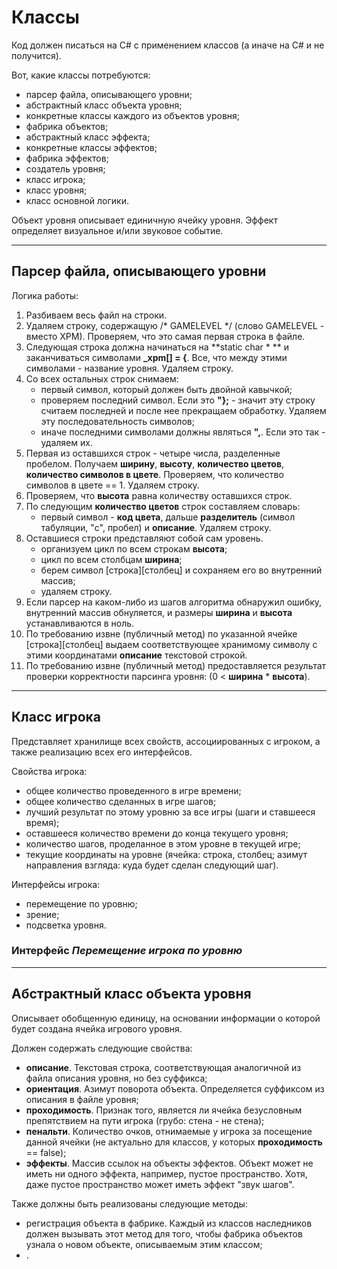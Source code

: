 Классы
======

Код должен писаться на C# с применением классов (а иначе на C# и не получится).

Вот, какие классы потребуются:

- парсер файла, описывающего уровни;
- абстрактный класс объекта уровня;
- конкретные классы каждого из объектов уровня;
- фабрика объектов;
- абстрактный класс эффекта;
- конкретные классы эффектов;
- фабрика эффектов;
- создатель уровня;
- класс игрока;
- класс уровня;
- класс основной логики.

Объект уровня описывает единичную ячейку уровня. Эффект определяет визуальное и/или звуковое событие.

-----------------------

## Парсер файла, описывающего уровни ##############

Логика работы:

1. Разбиваем весь файл на строки.
2. Удаляем строку, содержащую /\* GAMELEVEL \*/ (слово GAMELEVEL - вместо XPM). Проверяем, что это самая первая строка в файле.
3. Следующая строка должна начинаться на **static char * ** и заканчиваться символами **_xpm[] = {**. Все, что между этими символами - название уровня. Удаляем строку.
4. Со всех остальных строк снимаем:
    - первый символ, который должен быть двойной кавычкой;
    - проверяем последний символ. Если это **"};** - значит эту строку считаем последней и после нее прекращаем обработку. Удаляем эту последовательность символов;
    - иначе последними символами должны являться **",**. Если это так - удаляем их.
5. Первая из оставшихся строк - четыре числа, разделенные пробелом. Получаем **ширину**, **высоту**, **количество цветов**, **количество символов в цвете**. Проверяем, что количество символов в цвете == 1. Удаляем строку.
6. Проверяем, что **высота** равна количеству оставшихся строк.
7. По следующим **количество цветов** строк составляем словарь:
    - первый символ - **код цвета**, дальше **разделитель** (символ табуляции, "c", пробел) и **описание**. Удаляем строку.
8. Оставшиеся строки представляют собой сам уровень.
    - организуем цикл по всем строкам **высота**;
    - цикл по всем столбцам **ширина**;
    - берем символ [строка][столбец] и сохраняем его во внутренний массив;
    - удаляем строку.
9. Если парсер на каком-либо из шагов алгоритма обнаружил ошибку, внутренний массив обнуляется, и размеры **ширина** и **высота** устанавливаются в ноль.
10. По требованию извне (публичный метод) по указанной ячейке [строка][столбец] выдаем соответствующее хранимому символу с этими координатами **описание** текстовой строкой.
11. По требованию извне (публичный метод) предоставляется результат проверки корректности парсинга уровня: (0 < **ширина** * **высота**).

------------------

## Класс игрока

Представляет хранилище всех свойств, ассоциированных с игроком, а также реализацию всех его интерфейсов.

Свойства игрока:

- общее количество проведенного в игре времени;
- общее количество сделанных в игре шагов;
- лучший результат по этому уровню за все игры (шаги и ставшееся время);
- оставшееся количество времени до конца текущего уровня;
- количество шагов, проделанное в этом уровне в текущей игре;
- текущие координаты на уровне (ячейка: строка, столбец; азимут направления взгляда: куда будет сделан следующий шаг).


Интерфейсы игрока:

- перемещение по уровню;
- зрение;
- подсветка уровня.

### Интерфейс *Перемещение игрока по уровню*

--------------------------------------------------------

## Абстрактный класс объекта уровня ##############

Описывает обобщенную единицу, на основании информации о которой будет создана ячейка игрового уровня.

Должен содержать следующие свойства:

- **описание**. Текстовая строка, соответствующая аналогичной из файла описания уровня, но без суффикса;
- **ориентация**. Азимут поворота объекта. Определяется суффиксом из описания в файле уровня;
- **проходимость**. Признак того, является ли ячейка безусловным препятствием на пути игрока (грубо: стена - не стена);
- **пенальти**. Количество очков, отнимаемые у игрока за посещение данной ячейки (не актуально для классов, у которых **проходимость** == false);
- **эффекты**. Массив ссылок на объекты эффектов. Объект может не иметь ни одного эффекта, например, пустое пространство. Хотя, даже пустое пространство может иметь эффект "звук шагов".


Также должны быть реализованы следующие методы:

- регистрация объекта в фабрике. Каждый из классов наследников должен вызывать этот метод для того, чтобы фабрика объектов узнала о новом объекте, описываемым этим классом;
- .